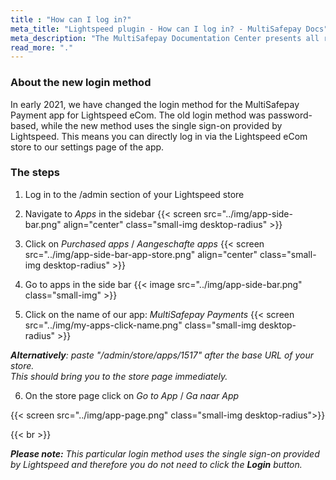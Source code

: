```yaml
---
title : "How can I log in?"
meta_title: "Lightspeed plugin - How can I log in? - MultiSafepay Docs"
meta_description: "The MultiSafepay Documentation Center presents all relevant information about our Plugins and API. You can also find support pages for payment methods, tools and general questions as well as the contact details of our Support and Integration Teams."
read_more: "."
---
```


### About the new login method

In early 2021, we have changed the login method for the MultiSafepay Payment app for Lightspeed eCom. The old login method was password-based, while the new method uses the single sign-on provided by Lightspeed. This means you can directly log in via the Lightspeed eCom store to our settings page of the app.

### The steps

1. Log in to the /admin section of your Lightspeed store

2. Navigate to _Apps_ in the sidebar 
{{< screen src="../img/app-side-bar.png" align="center" class="small-img desktop-radius" >}}

3. Click on _Purchased apps_ / _Aangeschafte apps_
{{< screen src="../img/app-side-bar-app-store.png" align="center" class="small-img desktop-radius" >}}

4. Go to apps in the side bar 
{{< image src="../img/app-side-bar.png" class="small-img" >}}

5. Click on the name of our app: _MultiSafepay Payments_
{{< screen src="../img/my-apps-click-name.png" class="small-img desktop-radius" >}}

_**Alternatively**: paste "/admin/store/apps/1517" after the base URL of your store.  
This should bring you to the store page immediately._

6. On the store page click on _Go to App_ / _Ga naar App_ 

{{< screen src="../img/app-page.png" class="small-img desktop-radius">}}

{{< br >}}

_**Please note:** This particular login method uses the single sign-on provided by Lightspeed and therefore you do not need to click the **Login** button._